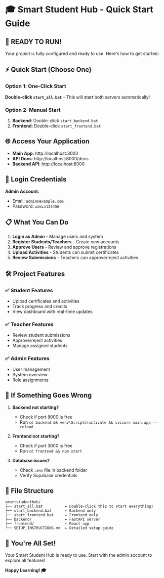 # 🎓 Smart Student Hub - Quick Start Guide

## 🚀 READY TO RUN!

Your project is fully configured and ready to use. Here's how to get started:

## ⚡ Quick Start (Choose One)

### Option 1: One-Click Start
**Double-click `start_all.bat`** - This will start both servers automatically!

### Option 2: Manual Start
1. **Backend**: Double-click `start_backend.bat`
2. **Frontend**: Double-click `start_frontend.bat`

## 🌐 Access Your Application

- **Main App**: http://localhost:3000
- **API Docs**: http://localhost:8000/docs
- **Backend API**: http://localhost:8000

## 🔐 Login Credentials

**Admin Account:**
- Email: `admin@example.com`
- Password: `admin123456`

## 📋 What You Can Do

1. **Login as Admin** - Manage users and system
2. **Register Students/Teachers** - Create new accounts
3. **Approve Users** - Review and approve registrations
4. **Upload Activities** - Students can submit certificates
5. **Review Submissions** - Teachers can approve/reject activities

## 🛠️ Project Features

### ✅ Student Features
- Upload certificates and activities
- Track progress and credits
- View dashboard with real-time updates

### ✅ Teacher Features
- Review student submissions
- Approve/reject activities
- Manage assigned students

### ✅ Admin Features
- User management
- System overview
- Role assignments

## 🔧 If Something Goes Wrong

1. **Backend not starting?**
   - Check if port 8000 is free
   - Run `cd backend && venv\Scripts\activate && uvicorn main:app --reload`

2. **Frontend not starting?**
   - Check if port 3000 is free
   - Run `cd frontend && npm start`

3. **Database issues?**
   - Check `.env` file in backend folder
   - Verify Supabase credentials

## 📁 File Structure

```
smartstudenthub/
├── start_all.bat          ← Double-click this to start everything!
├── start_backend.bat      ← Backend only
├── start_frontend.bat     ← Frontend only
├── backend/               ← FastAPI server
├── frontend/              ← React app
└── SETUP_INSTRUCTIONS.md  ← Detailed setup guide
```

## 🎉 You're All Set!

Your Smart Student Hub is ready to use. Start with the admin account to explore all features!

**Happy Learning! 🎓**
